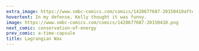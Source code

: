 ```yaml
---
extra_image: https://www.smbc-comics.com/comics/1428677687-20150410after.png
hovertext: In my defense, Kelly thought it was funny.
image: https://www.smbc-comics.com/comics/1428677687-20150410.png
next_comic: conservation-of-energy
prev_comic: a-time-capsule
title: Lagrangian Wax
---
```


